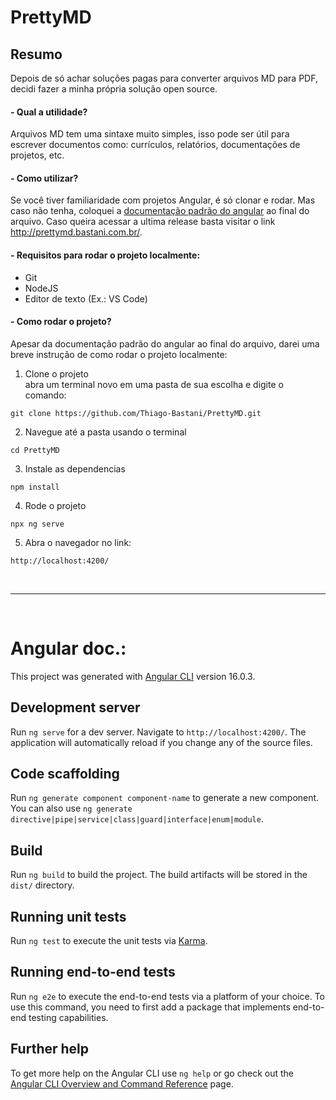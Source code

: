 # PrettyMD

## Resumo

Depois de só achar soluções pagas para converter arquivos MD para PDF, decidi fazer a minha própria solução open source.


####  - Qual a utilidade?

Arquivos MD tem uma sintaxe muito simples, isso pode ser útil para escrever documentos como: currículos, relatórios, documentações de projetos, etc.

####  - Como utilizar? 

Se você tiver familiaridade com projetos Angular, é só clonar e rodar. Mas caso não tenha, coloquei a [documentação padrão do angular](#angular-doc) ao final do arquivo. Caso queira acessar a ultima release basta visitar o link http://prettymd.bastani.com.br/.


#### - Requisitos para rodar o projeto localmente:

- Git
- NodeJS
- Editor de texto (Ex.: VS Code)


#### - Como rodar o projeto?

Apesar da documentação padrão do angular ao final do arquivo, darei uma breve instrução de como rodar o projeto localmente:



1. Clone o projeto  
abra um terminal novo em uma pasta de sua escolha e digite o comando:  

```
git clone https://github.com/Thiago-Bastani/PrettyMD.git
```

2. Navegue até a pasta usando o terminal 

```
cd PrettyMD
```

3. Instale as dependencias

```
npm install
```

4. Rode o projeto

```
npx ng serve
```

5. Abra o navegador no link:

```
http://localhost:4200/
```

<br>

--------

<br>

# Angular doc.:

This project was generated with [Angular CLI](https://github.com/angular/angular-cli) version 16.0.3.

## Development server

Run `ng serve` for a dev server. Navigate to `http://localhost:4200/`. The application will automatically reload if you change any of the source files.

## Code scaffolding

Run `ng generate component component-name` to generate a new component. You can also use `ng generate directive|pipe|service|class|guard|interface|enum|module`.

## Build

Run `ng build` to build the project. The build artifacts will be stored in the `dist/` directory.

## Running unit tests

Run `ng test` to execute the unit tests via [Karma](https://karma-runner.github.io).

## Running end-to-end tests

Run `ng e2e` to execute the end-to-end tests via a platform of your choice. To use this command, you need to first add a package that implements end-to-end testing capabilities.

## Further help

To get more help on the Angular CLI use `ng help` or go check out the [Angular CLI Overview and Command Reference](https://angular.io/cli) page.
